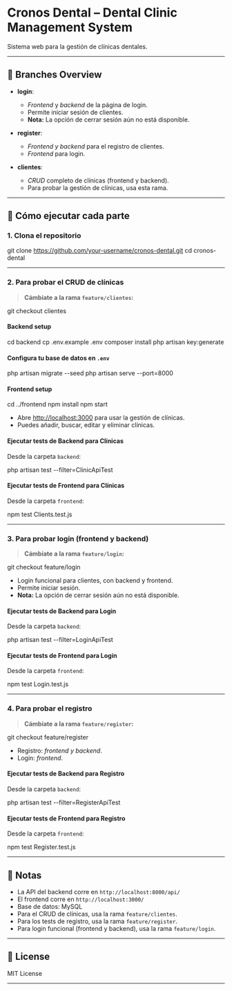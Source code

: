 
# Cronos Dental – Dental Clinic Management System

Sistema web para la gestión de clínicas dentales.

---

## 📂 Branches Overview

- **login**:  
  - *Frontend* y *backend* de la página de login.
  - Permite iniciar sesión de clientes.  
  - **Nota:** La opción de cerrar sesión aún no está disponible.

- **register**:  
  - *Frontend y backend* para el registro de clientes.
  - *Frontend* para login.

- **clientes**:  
  - *CRUD* completo de clínicas (frontend y backend).
  - Para probar la gestión de clínicas, usa esta rama.

---

## 🚀 Cómo ejecutar cada parte

### 1. **Clona el repositorio**

git clone https://github.com/your-username/cronos-dental.git
cd cronos-dental

---

### 2. **Para probar el CRUD de clínicas**
> **Cámbiate a la rama `feature/clientes`:**

git checkout clientes


#### **Backend setup**

cd backend
cp .env.example .env
composer install
php artisan key:generate



#### **Configura tu base de datos en `.env`**

php artisan migrate --seed
php artisan serve --port=8000


#### **Frontend setup**

cd ../frontend
npm install
npm start


- Abre [http://localhost:3000](http://localhost:3000) para usar la gestión de clínicas.
- Puedes añadir, buscar, editar y eliminar clínicas.

#### **Ejecutar tests de Backend para Clínicas**

Desde la carpeta `backend`:

php artisan test --filter=ClinicApiTest


#### **Ejecutar tests de Frontend para Clínicas**

Desde la carpeta `frontend`:

npm test Clients.test.js

---

### 3. **Para probar login (frontend y backend)**
> **Cámbiate a la rama `feature/login`:**

git checkout feature/login


- Login funcional para clientes, con backend y frontend.
- Permite iniciar sesión.
- **Nota:** La opción de cerrar sesión aún no está disponible.

#### **Ejecutar tests de Backend para Login**

Desde la carpeta `backend`:

php artisan test --filter=LoginApiTest


#### **Ejecutar tests de Frontend para Login**

Desde la carpeta `frontend`:

npm test Login.test.js

---

### 4. **Para probar el registro**
> **Cámbiate a la rama `feature/register`:**

git checkout feature/register


- Registro: *frontend y backend*.
- Login: *frontend*.

#### **Ejecutar tests de Backend para Registro**

Desde la carpeta `backend`:

php artisan test --filter=RegisterApiTest


#### **Ejecutar tests de Frontend para Registro**

Desde la carpeta `frontend`:

npm test Register.test.js


---

## 📝 Notas

- La API del backend corre en `http://localhost:8000/api/`
- El frontend corre en `http://localhost:3000/`
- Base de datos: MySQL
- Para el CRUD de clínicas, usa la rama `feature/clientes`.
- Para los tests de registro, usa la rama `feature/register`.
- Para login funcional (frontend y backend), usa la rama `feature/login`.

---

## 📄 License

MIT License

---
